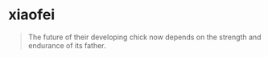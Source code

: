 # xiaofei

> The future of their developing chick now depends on the strength and endurance of its father.